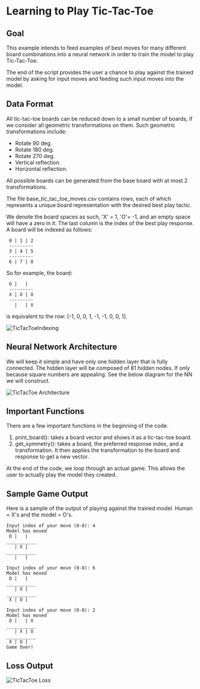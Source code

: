 # Learning to Play Tic-Tac-Toe

## Goal

This example intends to feed examples of best moves for many different board combinations into a neural network in order to train the model to play Tic-Tac-Toe.

The end of the script provides the user a chance to play against the trained model by asking for input moves and feeding such input moves into the model.

## Data Format

All tic-tac-toe boards can be reduced down to a small number of boards, if we consider all geometric transformations on them.  Such geometric transformations include:

 - Rotate 90 deg.
 - Rotate 180 deg.
 - Rotate 270 deg.
 - Vertical reflection.
 - Horizontal reflection.

All possible boards can be generated from the base board with at most 2 transformations.

The file base\_tic\_tac\_toe\_moves.csv contains rows, each of which represents a unique board representation with the desired best play tactic.

We denote the board spaces as such, 'X' = 1, 'O'= -1, and an empty space will have a zero in it.  The last column is the index of the best play response.  A board will be indexed as follows:
```
 0 | 1 | 2
 ---------
 3 | 4 | 5
 ---------
 6 | 7 | 8
```
So for example, the board:
```
 O |   | 
 ---------
 X | O | O
 ---------
   |   | X
```
is equivalent to the row: [-1, 0, 0, 1, -1, -1, 0, 0, 1].

![TicTacToeIndexing](https://github.com/nfmcclure/tensorflow_cookbook/blob/master/06_Neural_Networks/images/08_tictactoe_layout.png "TicTacToeIndexing")

## Neural Network Architecture

We will keep it simple and have only one hidden layer that is fully connected.  The hidden layer will be composed of 81 hidden nodes. If only because square numbers are appealing.  See the below diagram for the NN we will construct.

![TicTacToe Architecture](https://github.com/nfmcclure/tensorflow_cookbook/blob/master/06_Neural_Networks/images/08_tic_tac_toe_architecture.png "TicTacToe Architecture")

## Important Functions

There are a few important functions in the beginning of the code.

 1. print_board(): takes a board vector and shows it as a tic-tac-toe board.
 2. get_symmetry(): takes a board, the preferred response index, and a transformation.  It then applies the transformation to the board and response to get a new vector.

At the end of the code, we loop through an actual game.  This allows the user to actually play the model they created.

## Sample Game Output

Here is a sample of the output of playing against the trained model. Human = X's and the model = O's.

```
Input index of your move (0-8): 4
Model has moved
 O |   | 
___________
   | X | 
___________
   |   | 

Input index of your move (0-8): 6
Model has moved
 O |   | 
___________
   | X | 
___________
 X | O | 

Input index of your move (0-8): 2
Model has moved
 O |   | X
___________
   | X | O
___________
 X | O | 
Game Over!
```

## Loss Output

![TicTacToe Loss](https://github.com/nfmcclure/tensorflow_cookbook/blob/master/06_Neural_Networks/images/08_tictactoe_loss.png "TicTacToe Loss")

